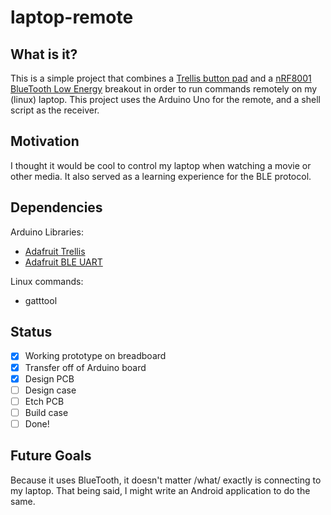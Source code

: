 # laptop-remote

## What is it?
This is a simple project that combines a [Trellis button
pad](https://www.adafruit.com/products/1616) and a [nRF8001 BlueTooth
Low Energy](https://www.adafruit.com/products/1697) breakout in order
to run commands remotely on my (linux) laptop. This project uses the
Arduino Uno for the remote, and a shell script as the receiver.

## Motivation
I thought it would be cool to control my laptop when watching a movie
or other media. It also served as a learning experience for the BLE
protocol.

## Dependencies
Arduino Libraries:

* [Adafruit Trellis](https://github.com/adafruit/Adafruit_Trellis_Library)
* [Adafruit BLE UART](https://github.com/adafruit/Adafruit_nRF8001)

Linux commands:

* gatttool

## Status
- [x] Working prototype on breadboard
- [x] Transfer off of Arduino board
- [x] Design PCB
- [ ] Design case
- [ ] Etch PCB
- [ ] Build case
- [ ] Done!

## Future Goals
Because it uses BlueTooth, it doesn't matter /what/ exactly is connecting
to my laptop. That being said, I might write an Android application to
do the same.
